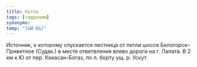 ```yaml
---
title: Котла
tags: [гидроним]
synonyms:
temp: "[&И-6&]"
---
```


Источник, к которому спускается лестница от петли шоссе Белогорск–Приветное
(Судак.) в месте ответвления влево дороги на г. Лапата. В 2 км к Ю от пер.
Кокасан-Богаз, по л. борту ущ. р. Ускут.
